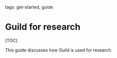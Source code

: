 tags: get-started, guide

# Guild for research

[TOC]

This guide discusses how Guild is used for research.
